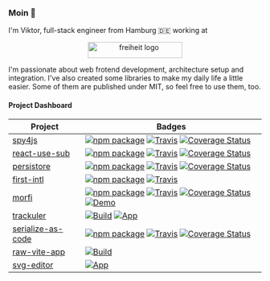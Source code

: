 ### Moin 👋

I'm Viktor, full-stack engineer from Hamburg 🇩🇪 working at

<p align="center"><a href="https://freiheit.com"><img src="https://freiheit.com/img/logo_white.svg" alt="freiheit logo" width="188" height="32"></a> </p>

I'm passionate about web frotend development, architecture setup and integration. I've also created some libraries to make my daily life a little easier. Some of them are published under MIT, so feel free to use them, too.

#### Project Dashboard

Project                                                           | Badges
------------------------------------------------------------------|-----------------------------------------------
[spy4js](https://github.com/fdc-viktor-luft/spy4js)               | [![npm package][spy4js-npm-image]][spy4js-npm-url] [![Travis][spy4js-build-image]][spy4js-build-url] [![Coverage Status][spy4js-coveralls-image]][spy4js-coveralls-url]
[react-use-sub](https://github.com/fdc-viktor-luft/react-use-sub) | [![npm package][react-use-sub-npm-image]][react-use-sub-npm-url] [![Travis][react-use-sub-build-image]][react-use-sub-build-url] [![Coverage Status][react-use-sub-coveralls-image]][react-use-sub-coveralls-url]
[persistore](https://github.com/fdc-viktor-luft/persistore)               | [![npm package][persistore-npm-image]][persistore-npm-url] [![Travis][persistore-build-image]][persistore-build-url] [![Coverage Status][persistore-coveralls-image]][persistore-coveralls-url]
[first-intl](https://github.com/fdc-viktor-luft/first-intl)               | [![npm package][first-intl-npm-image]][first-intl-npm-url] [![Travis][first-intl-build-image]][first-intl-build-url]
[morfi](https://github.com/fdc-viktor-luft/morfi)               | [![npm package][morfi-npm-image]][morfi-npm-url] [![Travis][morfi-build-image]][morfi-build-url] [![Coverage Status][morfi-coveralls-image]][morfi-coveralls-url] [![Demo][morfi-demo-image]][morfi-demo-url] 
[trackuler](https://github.com/fdc-viktor-luft/trackuler)               | [![Build][trackuler-build-image]][trackuler-build-url] [![App][trackuler-app-image]][trackuler-app-url]
[serialize-as-code](https://github.com/fdc-viktor-luft/serialize-as-code)               | [![npm package][serialize-as-code-npm-image]][serialize-as-code-npm-url] [![Travis][serialize-as-code-build-image]][serialize-as-code-build-url] [![Coverage Status][serialize-as-code-coveralls-image]][serialize-as-code-coveralls-url]
[raw-vite-app](https://github.com/fdc-viktor-luft/raw-vite-app)               | [![Build][raw-vite-app-build-image]][raw-vite-app-build-url]
[svg-editor](https://github.com/fdc-viktor-luft/svg-editor)               | [![App][svg-editor-app-image]][svg-editor-app-url]



[spy4js-build-image]: https://img.shields.io/travis/fdc-viktor-luft/spy4js/master.svg?style=flat-square
[spy4js-build-url]: https://app.travis-ci.com/github/fdc-viktor-luft/spy4js
[spy4js-npm-image]: https://img.shields.io/npm/v/spy4js.svg?style=flat-square
[spy4js-npm-url]: https://www.npmjs.org/package/spy4js
[spy4js-coveralls-image]: https://coveralls.io/repos/github/fdc-viktor-luft/spy4js/badge.svg?branch=master
[spy4js-coveralls-url]: https://coveralls.io/github/fdc-viktor-luft/spy4js?branch=master

[react-use-sub-build-image]: https://img.shields.io/travis/fdc-viktor-luft/react-use-sub/master.svg?style=flat-square
[react-use-sub-build-url]: https://app.travis-ci.com/github/fdc-viktor-luft/react-use-sub
[react-use-sub-npm-image]: https://img.shields.io/npm/v/react-use-sub.svg?style=flat-square
[react-use-sub-npm-url]: https://www.npmjs.org/package/react-use-sub
[react-use-sub-coveralls-image]: https://coveralls.io/repos/github/fdc-viktor-luft/react-use-sub/badge.svg?branch=master
[react-use-sub-coveralls-url]: https://coveralls.io/github/fdc-viktor-luft/react-use-sub?branch=master

[persistore-build-image]: https://img.shields.io/travis/fdc-viktor-luft/persistore/master.svg?style=flat-square
[persistore-build-url]: https://app.travis-ci.com/github/fdc-viktor-luft/persistore
[persistore-npm-image]: https://img.shields.io/npm/v/persistore.svg?style=flat-square
[persistore-npm-url]: https://www.npmjs.org/package/persistore
[persistore-coveralls-image]: https://coveralls.io/repos/github/fdc-viktor-luft/persistore/badge.svg?branch=master
[persistore-coveralls-url]: https://coveralls.io/github/fdc-viktor-luft/persistore?branch=master

[first-intl-build-image]: https://img.shields.io/travis/fdc-viktor-luft/first-intl/master.svg?style=flat-square
[first-intl-build-url]: https://app.travis-ci.com/github/fdc-viktor-luft/first-intl
[first-intl-npm-image]: https://img.shields.io/npm/v/first-intl.svg?style=flat-square
[first-intl-npm-url]: https://www.npmjs.org/package/first-intl


[morfi-build-image]: https://github.com/fdc-viktor-luft/morfi/actions/workflows/build.yml/badge.svg
[morfi-build-url]: https://github.com/fdc-viktor-luft/morfi/actions/workflows/build.yml
[morfi-npm-image]: https://img.shields.io/npm/v/morfi.svg?style=flat-square
[morfi-npm-url]: https://www.npmjs.org/package/morfi
[morfi-coveralls-image]: https://coveralls.io/repos/github/fdc-viktor-luft/morfi/badge.svg?branch=master
[morfi-coveralls-url]: https://coveralls.io/github/fdc-viktor-luft/morfi?branch=master
[morfi-demo-image]: https://img.shields.io/static/v1?label=Github%20Pages&message=Demo&color=blue
[morfi-demo-url]: https://fdc-viktor-luft.github.io/morfi/

[trackuler-build-image]: https://github.com/fdc-viktor-luft/trackuler/actions/workflows/build.yml/badge.svg
[trackuler-build-url]: https://github.com/fdc-viktor-luft/trackuler/actions/workflows/build.yml
[trackuler-app-image]: https://img.shields.io/static/v1?label=Github%20Pages&message=Trackuler&color=blueviolet
[trackuler-app-url]: https://fdc-viktor-luft.github.io/trackuler/

[serialize-as-code-build-image]: https://img.shields.io/travis/fdc-viktor-luft/serialize-as-code/master.svg?style=flat-square
[serialize-as-code-build-url]: https://app.travis-ci.com/github/fdc-viktor-luft/serialize-as-code
[serialize-as-code-npm-image]: https://img.shields.io/npm/v/serialize-as-code.svg?style=flat-square
[serialize-as-code-npm-url]: https://www.npmjs.org/package/serialize-as-code
[serialize-as-code-coveralls-image]: https://coveralls.io/repos/github/fdc-viktor-luft/serialize-as-code/badge.svg?branch=master
[serialize-as-code-coveralls-url]: https://coveralls.io/github/fdc-viktor-luft/serialize-as-code?branch=master

[raw-vite-app-build-image]: https://github.com/fdc-viktor-luft/raw-vite-app/actions/workflows/build.yml/badge.svg
[raw-vite-app-build-url]: https://github.com/fdc-viktor-luft/raw-vite-app/actions/workflows/build.yml


[svg-editor-app-image]: https://img.shields.io/static/v1?label=Github%20Pages&message=WIP&color=blueviolet
[svg-editor-app-url]: https://fdc-viktor-luft.github.io/svg-editor/
